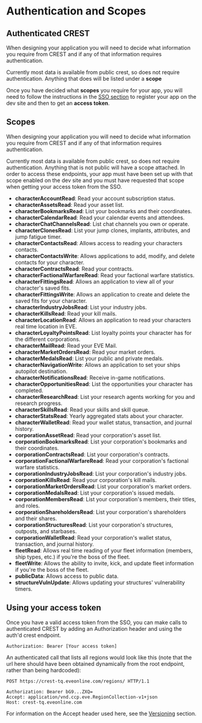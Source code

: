 # Authentication and Scopes

## Authenticated CREST

When designing your application you will need to decide what information you require from CREST and if any of that information requires authentication.

Currently most data is available from public crest, so does not require authentication. Anything that does will be listed under a **scope**

Once you have decided what **scopes** you require for your app, you will need to follow the instructions in the [SSO section](../sso/intro) to register your app on the dev site and then to get an **access token**.


## Scopes

When designing your application you will need to decide what information you require from CREST and if any of that information requires authentication.

Currently most data is available from public crest, so does not require authentication. Anything that is not public will have a scope attached. In order to access these endpoints, your app must have been set up with that scope enabled on the dev site and you must have requested that scope when getting your access token from the SSO.

* __characterAccountRead__: Read your account subscription status.
* __characterAssetsRead__: Read your asset list.
* __characterBookmarksRead__: List your bookmarks and their coordinates.
* __characterCalendarRead__: Read your calendar events and attendees.
* __characterChatChannelsRead__: List chat channels you own or operate.
* __characterClonesRead__: List your jump clones, implants, attributes, and jump fatigue timer.
* __characterContactsRead__: Allows access to reading your characters contacts.
* __characterContactsWrite__: Allows applications to add, modify, and delete contacts for your character.
* __characterContractsRead__: Read your contracts.
* __characterFactionalWarfareRead__: Read your factional warfare statistics.
* __characterFittingsRead__: Allows an application to view all of your character's saved fits.
* __characterFittingsWrite__: Allows an application to create and delete the saved fits for your character.
* __characterIndustryJobsRead__: List your industry jobs.
* __characterKillsRead__: Read your kill mails.
* __characterLocationRead__: Allows an application to read your characters real time location in EVE.
* __characterLoyaltyPointsRead__: List loyalty points your character has for the different corporations.
* __characterMailRead__: Read your EVE Mail.
* __characterMarketOrdersRead__: Read your market orders.
* __characterMedalsRead__: List your public and private medals.
* __characterNavigationWrite__: Allows an application to set your ships autopilot destination.
* __characterNotificationsRead__: Receive in-game notifications.
* __characterOpportunitiesRead__: List the opportunities your character has completed.
* __characterResearchRead__: List your research agents working for you and research progress.
* __characterSkillsRead__: Read your skills and skill queue.
* __characterStatsRead__: Yearly aggregated stats about your character.
* __characterWalletRead__: Read your wallet status, transaction, and journal history.
* __corporationAssetRead__: Read your corporation's asset list.
* __corporationBookmarksRead__: List your corporation's bookmarks and their coordinates.
* __corporationContractsRead__: List your corporation's contracts.
* __corporationFactionalWarfareRead__: Read your corporation's factional warfare statistics.
* __corporationIndustryJobsRead__: List your corporation's industry jobs.
* __corporationKillsRead__: Read your corporation's kill mails.
* __corporationMarketOrdersRead__: List your corporation's market orders.
* __corporationMedalsRead__: List your corporation's issued medals.
* __corporationMembersRead__: List your corporation's members, their titles, and roles.
* __corporationShareholdersRead__: List your corporation's shareholders and their shares.
* __corporationStructuresRead__: List your corporation's structures, outposts, and starbases.
* __corporationWalletRead__: Read your corporation's wallet status, transaction, and journal history.
* __fleetRead__: Allows real time reading of your fleet information (members, ship types, etc.) if you're the boss of the fleet.
* __fleetWrite__: Allows the ability to invite, kick, and update fleet information if you're the boss of the fleet.
* __publicData__: Allows access to public data.
* __structureVulnUpdate__: Allows updating your structures' vulnerability timers.


## Using your access token

Once you have a valid access token from the SSO, you can make calls to authenticated CREST by adding an Authorization header and using the auth'd crest endpoint.

```http
Authorization: Bearer [Your access token]
```

An authenticated call that lists all regions would look like this (note that the url here should have been obtained dynamically from the root endpoint, rather than being hardcoded):

```http
POST https://crest-tq.eveonline.com/regions/ HTTP/1.1

Authorization: Bearer bG9...ZXQ=
Accept: application/vnd.ccp.eve.RegionCollection-v1+json
Host: crest-tq.eveonline.com
```    

For information on the Accept header used here, see the [Versioning](versioning.md) section.

